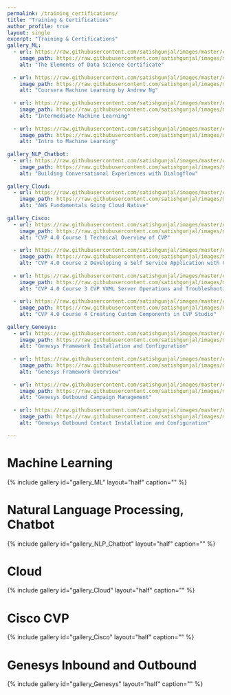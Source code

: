 ```yaml
---
permalink: /training_certifications/
title: "Training & Certifications"
author_profile: true
layout: single
excerpt: "Training & Certifications"
gallery_ML:
  - url: https://raw.githubusercontent.com/satishgunjal/images/master/cert_aws_the_elements_of_data_science_certificate.png
    image_path: https://raw.githubusercontent.com/satishgunjal/images/master/cert_aws_the_elements_of_data_science_certificate.png
    alt: "The Elements of Data Science Certificate"
    
  - url: https://raw.githubusercontent.com/satishgunjal/images/master/cert_coursera_machine_learning.png
    image_path: https://raw.githubusercontent.com/satishgunjal/images/master/cert_coursera_machine_learning.png
    alt: "Coursera Machine Learning by Andrew Ng"
    
  - url: https://raw.githubusercontent.com/satishgunjal/images/master/cert_kaggle_intermediate_machine_learning.png
    image_path: https://raw.githubusercontent.com/satishgunjal/images/master/cert_kaggle_intermediate_machine_learning.png
    alt: "Intermediate Machine Learning"
    
  - url: https://raw.githubusercontent.com/satishgunjal/images/master/cert_kaggle_intro_to_machine_learning.png
    image_path: https://raw.githubusercontent.com/satishgunjal/images/master/cert_kaggle_intro_to_machine_learning.png
    alt: "Intro to Machine Learning"
    
gallery_NLP_Chatbot:
  - url: https://raw.githubusercontent.com/satishgunjal/images/master/cert_coursera_building_conversational_experiences_with_dialogflow.png
    image_path: https://raw.githubusercontent.com/satishgunjal/images/master/cert_coursera_building_conversational_experiences_with_dialogflow.png
    alt: "Building Conversational Experiences with Dialogflow"
    
gallery_Cloud:
  - url: https://raw.githubusercontent.com/satishgunjal/images/master/cert_coursera_aws_fundamentals_going_cloud_native.png
    image_path: https://raw.githubusercontent.com/satishgunjal/images/master/cert_coursera_aws_fundamentals_going_cloud_native.png
    alt: "AWS Fundamentals Going Cloud Native"
    
gallery_Cisco:
  - url: https://raw.githubusercontent.com/satishgunjal/images/master/cert_cisco_CVP_4_0_Course_1_Technical_Overview_of_CVP.png
    image_path: https://raw.githubusercontent.com/satishgunjal/images/master/cert_cisco_CVP_4_0_Course_1_Technical_Overview_of_CVP.png
    alt: "CVP 4.0 Course 1 Technical Overview of CVP"
    
  - url: https://raw.githubusercontent.com/satishgunjal/images/master/cert_cisco_CVP_4_0_Course_2_Developing_a_Self_Service_Application%20with_CVP_Studio.png
    image_path: https://raw.githubusercontent.com/satishgunjal/images/master/cert_cisco_CVP_4_0_Course_2_Developing_a_Self_Service_Application%20with_CVP_Studio.png
    alt: "CVP 4.0 Course 2 Developing a Self Service Application with CVP Studio"
    
  - url: https://raw.githubusercontent.com/satishgunjal/images/master/cert_cisco_CVP_4_0_Course_3_CVP_VXML_Server_Operations_and_Troubleshooting.png
    image_path: https://raw.githubusercontent.com/satishgunjal/images/master/cert_cisco_CVP_4_0_Course_3_CVP_VXML_Server_Operations_and_Troubleshooting.png
    alt: "CVP 4.0 Course 3 CVP VXML Server Operations and Troubleshooting"
    
  - url: https://raw.githubusercontent.com/satishgunjal/images/master/cert_cisco_CVP_4_0_Course_4_Creating_Custom_Components_in_CVP_Studio.png
    image_path: https://raw.githubusercontent.com/satishgunjal/images/master/cert_cisco_CVP_4_0_Course_4_Creating_Custom_Components_in_CVP_Studio.png
    alt: "CVP 4.0 Course 4 Creating Custom Components in CVP Studio"
    
gallery_Genesys:
  - url: https://raw.githubusercontent.com/satishgunjal/images/master/cert_genesys_Framework_Installation_and_Configuration.png
    image_path: https://raw.githubusercontent.com/satishgunjal/images/master/cert_genesys_Framework_Installation_and_Configuration.png
    alt: "Genesys Framework Installation and Configuration"
    
  - url: https://raw.githubusercontent.com/satishgunjal/images/master/cert_genesys_Framework_Overview.png
    image_path: https://raw.githubusercontent.com/satishgunjal/images/master/cert_genesys_Framework_Overview.png
    alt: "Genesys Framework Overview"
    
  - url: https://raw.githubusercontent.com/satishgunjal/images/master/cert_genesys_Outbound_Campaign_Management.png
    image_path: https://raw.githubusercontent.com/satishgunjal/images/master/cert_genesys_Outbound_Campaign_Management.png
    alt: "Genesys Outbound Campaign Management"
    
  - url: https://raw.githubusercontent.com/satishgunjal/images/master/cert_genesys_Outbound_Contact_Installation_and_Configuration.png
    image_path: https://raw.githubusercontent.com/satishgunjal/images/master/cert_genesys_Outbound_Contact_Installation_and_Configuration.png
    alt: "Genesys Outbound Contact Installation and Configuration"

---
```




# Machine Learning

{% include gallery id="gallery_ML" layout="half" caption="" %}

# Natural Language Processing, Chatbot

{% include gallery id="gallery_NLP_Chatbot" layout="half" caption="" %}

# Cloud

{% include gallery id="gallery_Cloud" layout="half" caption="" %}

# Cisco CVP

{% include gallery id="gallery_Cisco" layout="half" caption="" %}

# Genesys Inbound and Outbound

{% include gallery id="gallery_Genesys" layout="half" caption="" %}
